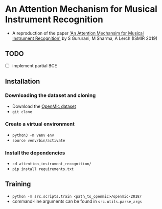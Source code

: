 # An Attention Mechanism for Musical Instrument Recognition
- A reproduction of the paper ['An Attention Mechansim for Musical Instrument Recognition'](https://arxiv.org/abs/1907.04294) by S Gururani, M Sharma, A Lerch (ISMIR 2019)

## TODO
- [ ] implement partial BCE

## Installation
### Downloading the dataset and cloning
- Download the [OpenMic dataset](https://github.com/cosmir/openmic-2018)
- `git clone`
### Create a virtual environment
- `python3 -m venv env`
- `source venv/bin/activate`

### Install the dependencies
- `cd attention_instrument_recognition/`
- `pip install requirements.txt`

## Training
- `python -m src.scripts.train <path_to_openmic>/openmic-2018/`
- command-line arguments can be found in `src.utils.parse_args`

